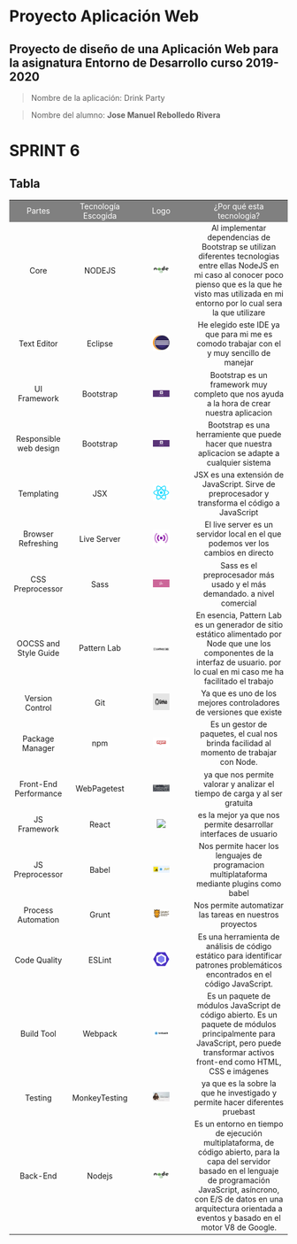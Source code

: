 # Proyecto Aplicación Web

## Proyecto de diseño de una Aplicación Web para la asignatura Entorno de Desarrollo curso 2019-2020

> Nombre de la aplicación: Drink Party

> Nombre del alumno: **Jose Manuel Rebolledo Rivera**

# SPRINT 6

## Tabla



<table style="width: 100%; text-align: center;">
  <tr style="color: white; background: grey">
    <td style="width: 15%;">Partes</td>
    <td style="width: 20%;">Tecnología Escogida</td>
    <td style="width: 20%;">Logo</td>
    <td style="width: 34%;">¿Por qué esta tecnologia?</td>
  </tr>
  <tr>
    <td style="width: 15%;">Core</td>
    <td style="width: 20%;">NODEJS</td>
    <td style="width: 20%;"><img src="./FichasTecnicas/Jose/node.png" width="30"/></td>
    <td style="width: 34%;">Al implementar dependencias de Bootstrap se utilizan diferentes tecnologias entre ellas NodeJS en mi caso al conocer poco pienso que es la que he visto mas utilizada en mi entorno por lo cual sera la que utilizare</td>
  </tr>  
  <tr>
    <td style="width: 15%;">Text Editor</td>
    <td style="width: 20%;">Eclipse</td>
    <td style="width: 20%;"><img src="./FichasTecnicas/Jose/eclipse.png" width="30"/></td>
    <td style="width: 34%;">He elegido este IDE ya que para mi me es comodo trabajar con el y muy sencillo de manejar</td>
  </tr>
  <tr>
    <td style="width: 15%;">UI Framework</td>
    <td style="width: 20%;">Bootstrap</td>
    <td style="width: 20%;"><img src="./FichasTecnicas/Jose/bootstrap.png" width="30"/></td>
    <td style="width: 34%;">Bootstrap es un framework muy completo que nos ayuda a la hora de crear nuestra aplicacion</td>
  </tr>
  <tr>
    <td style="width: 15%;">Responsible web design</td>
    <td style="width: 20%;">Bootstrap</td>
    <td style="width: 20%;"><img src="./FichasTecnicas/Jose/bootstrap.png" width="30"/></td>
    <td style="width: 34%;">Bootstrap es una herramiente que puede hacer que nuestra aplicacion se adapte a cualquier sistema</td>
  </tr>
  <tr>
    <td style="width: 15%;">Templating</td>
    <td style="width: 20%;">JSX</td>
    <td style="width: 20%;"><img src="./FichasTecnicas/Jose/react.png" width="30"/></td>
    <td style="width: 34%;">JSX es una extensión de JavaScript. Sirve de preprocesador y transforma el código a JavaScript</td>
  </tr>
  <tr>
    <td style="width: 15%;">Browser Refreshing</td>
    <td style="width: 20%;">Live Server</td>
    <td style="width: 20%;"><img src="./FichasTecnicas/Jose/LiveServer.png" width="30"/></td>
    <td style="width: 34%;">El live server es un servidor local en el que podemos ver los cambios en directo</td>
  </tr>
  <tr>
    <td style="width: 15%;">CSS Preprocessor</td>
    <td style="width: 20%;">Sass</td>
    <td style="width: 20%;"><img src="./FichasTecnicas/Jose/sass.png" width="30"/></td>
    <td style="width: 34%;">Sass es el preprocesador más usado y el más demandado. a nivel comercial</td>
  </tr>
  <tr>
    <td style="width: 15%;">OOCSS and Style Guide</td>
    <td style="width: 20%;">Pattern Lab</td>
    <td style="width: 20%;"><img src="./FichasTecnicas/Jose/Pattern%20Lab.png" width="30"/></td>
    <td style="width: 34%;">En esencia, Pattern Lab es un generador de sitio estático alimentado por Node que une los componentes de la interfaz de usuario. por lo cual en mi caso me ha facilitado el trabajo</td>
  </tr>
  <tr>
    <td style="width: 15%;">Version Control</td>
    <td style="width: 20%;">Git</td>
    <td style="width: 20%;"><img src="./FichasTecnicas/Jose/git.jpg" width="30"/></td>
    <td style="width: 34%;">Ya que es uno de los mejores controladores de versiones que existe</td>
  </tr>
  <tr>
    <td style="width: 15%;">Package Manager</td>
    <td style="width: 20%;">npm</td>
    <td style="width: 20%;"><img src="./FichasTecnicas/Jose/npm.png" width="30"/></td>
    <td style="width: 34%;"> Es un gestor de paquetes, el cual nos brinda facilidad al momento de trabajar con Node.</td>
  </tr>
  <tr>
    <td style="width: 15%;">Front-End Performance</td>
    <td style="width: 20%;">WebPagetest</td>
    <td style="width: 20%;"><img src="./FichasTecnicas/Jose/WebPagetest.jpg" width="30"/></td>
    <td style="width: 34%;">ya que nos permite valorar y analizar el tiempo de carga y al ser gratuita</td>
  </tr>
  <tr>
    <td style="width: 15%;">JS Framework</td>
    <td style="width: 20%;">React</td>
    <td style="width: 20%;"><img src="./imagenes/react.png" width="30"/></td>
    <td style="width: 34%;">es la mejor ya que nos permite desarrollar interfaces de usuario</td>
  </tr>
  <tr>
    <td style="width: 15%;">JS Preprocessor</td>
    <td style="width: 20%;">Babel</td>
    <td style="width: 20%;"><img src="./FichasTecnicas/Jose/babel.png" width="30"/></td>
    <td style="width: 34%;">Nos permite hacer los lenguajes de programacion multiplataforma mediante plugins como babel</td>
  </tr>
  <tr>
    <td style="width: 15%;">Process Automation</td>
    <td style="width: 20%;">Grunt</td>
    <td style="width: 20%;"><img src="./FichasTecnicas/Jose/grunt.jpg" width="30"/></td>
    <td style="width: 34%;">Nos permite  automatizar las tareas en nuestros proyectos</td>
  </tr>
  <tr>
    <td style="width: 15%;">Code Quality</td>
    <td style="width: 20%;">ESLint</td>
    <td style="width: 20%;"><img src="./FichasTecnicas/Jose/ESLint.png" width="30"/></td>
    <td style="width: 34%;">Es una herramienta de análisis de código estático para identificar patrones problemáticos encontrados en el código JavaScript.</td>
  </tr>
  <tr>
    <td style="width: 15%;">Build Tool</td>
    <td style="width: 20%;">Webpack</td>
    <td style="width: 20%;"><img src="./FichasTecnicas/Jose/Webpack.png" width="30"/></td>
    <td style="width: 34%;">Es un paquete de módulos JavaScript de código abierto. Es un paquete de módulos principalmente para JavaScript, pero puede transformar activos front-end como HTML, CSS e imágenes </td>
  </tr>
  <tr>
    <td style="width: 15%;">Testing</td>
    <td style="width: 20%;">MonkeyTesting</td>
    <td style="width: 20%;"><img src="./FichasTecnicas/Jose/monkey.jpg" width="30"/></td>
    <td style="width: 34%;">ya que es la sobre la que he investigado y permite hacer diferentes pruebast</td>
  </tr>
  <tr>
    <td style="width: 15%;">Back-End</td>
    <td style="width: 20%;">Nodejs</td>
    <td style="width: 20%;"><img src="./FichasTecnicas/Jose/node.png" width="30"/></td>
    <td style="width: 34%;">Es un entorno en tiempo de ejecución multiplataforma, de código abierto, para la capa del servidor basado en el lenguaje de programación JavaScript, asíncrono, con E/S de datos en una arquitectura orientada a eventos y basado en el motor V8 de Google.</td>
  </tr>
</table>

  
